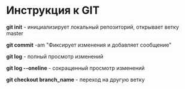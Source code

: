 # Инструкция к GIT

**git init** - инициализирует локальный репозиторий, открывает ветку master

**git commit** -am "Фиксирует изменения и добавляет сообщение" 

**git log** - полный просмотр изменений

**git log --oneline** - сокращенный просмотр изменений

**git checkout branch_name** - переход на другую ветку